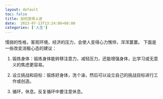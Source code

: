 ```yaml
---
layout: default
toc: false
title: 如何变得上进
date:  2023-07-13T13:24:06+08:00
categories: ['人生']
---
```


懦弱的性格，客观环境，经济的压力，会使人变得心力憔悴，浑浑噩噩。
下面是一些改变消极心态的建议：

1. 锻炼身体：锻炼身体能转移注意力，减轻压力，还能增强身体，比学习或无意义的焦虑更容易。

2. 设立挑战和目标：锻炼好身体，洗个澡，然后可以设立自己的挑战目标进行工作或创造。

3. 循环，休息。反复循环中要注意休息。
